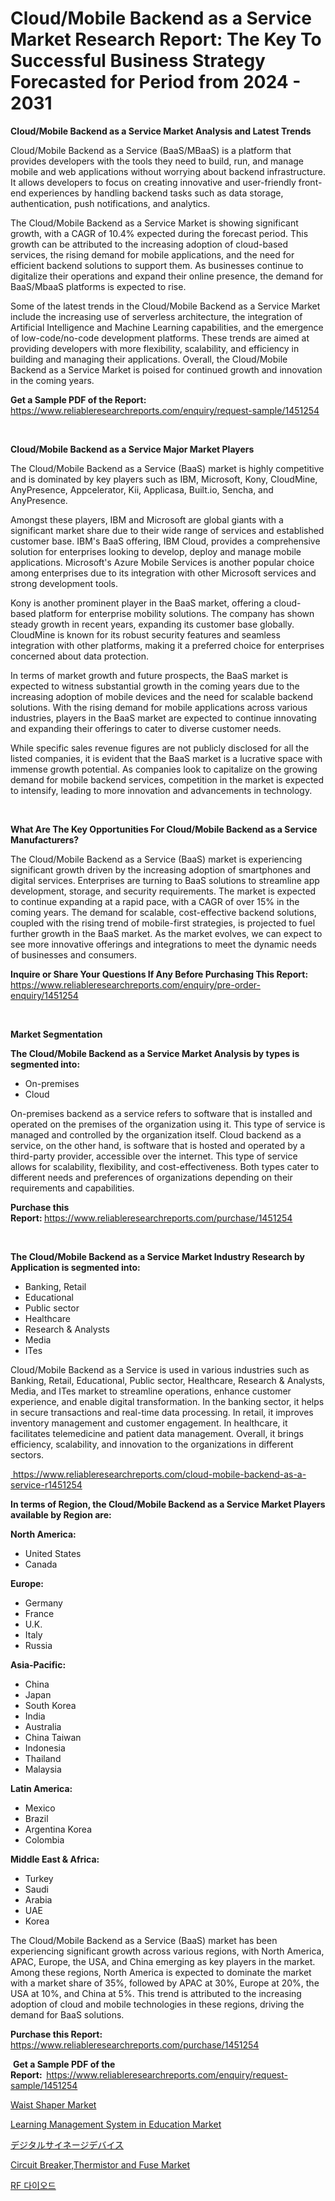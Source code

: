 <p><h1>Cloud/Mobile Backend as a Service Market Research Report: The Key To Successful Business Strategy Forecasted for Period from 2024 - 2031</h1></p><p><strong>Cloud/Mobile Backend as a Service Market Analysis and Latest Trends</strong></p>
<p><p>Cloud/Mobile Backend as a Service (BaaS/MBaaS) is a platform that provides developers with the tools they need to build, run, and manage mobile and web applications without worrying about backend infrastructure. It allows developers to focus on creating innovative and user-friendly front-end experiences by handling backend tasks such as data storage, authentication, push notifications, and analytics.</p><p>The Cloud/Mobile Backend as a Service Market is showing significant growth, with a CAGR of 10.4% expected during the forecast period. This growth can be attributed to the increasing adoption of cloud-based services, the rising demand for mobile applications, and the need for efficient backend solutions to support them. As businesses continue to digitalize their operations and expand their online presence, the demand for BaaS/MbaaS platforms is expected to rise.</p><p>Some of the latest trends in the Cloud/Mobile Backend as a Service Market include the increasing use of serverless architecture, the integration of Artificial Intelligence and Machine Learning capabilities, and the emergence of low-code/no-code development platforms. These trends are aimed at providing developers with more flexibility, scalability, and efficiency in building and managing their applications. Overall, the Cloud/Mobile Backend as a Service Market is poised for continued growth and innovation in the coming years.</p></p>
<p><strong>Get a Sample PDF of the Report:&nbsp;</strong> <a href="https://www.reliableresearchreports.com/enquiry/request-sample/1451254">https://www.reliableresearchreports.com/enquiry/request-sample/1451254</a></p>
<p>&nbsp;</p>
<p><strong>Cloud/Mobile Backend as a Service Major Market Players</strong></p>
<p><p>The Cloud/Mobile Backend as a Service (BaaS) market is highly competitive and is dominated by key players such as IBM, Microsoft, Kony, CloudMine, AnyPresence, Appcelerator, Kii, Applicasa, Built.io, Sencha, and AnyPresence.</p><p>Amongst these players, IBM and Microsoft are global giants with a significant market share due to their wide range of services and established customer base. IBM's BaaS offering, IBM Cloud, provides a comprehensive solution for enterprises looking to develop, deploy and manage mobile applications. Microsoft's Azure Mobile Services is another popular choice among enterprises due to its integration with other Microsoft services and strong development tools.</p><p>Kony is another prominent player in the BaaS market, offering a cloud-based platform for enterprise mobility solutions. The company has shown steady growth in recent years, expanding its customer base globally. CloudMine is known for its robust security features and seamless integration with other platforms, making it a preferred choice for enterprises concerned about data protection.</p><p>In terms of market growth and future prospects, the BaaS market is expected to witness substantial growth in the coming years due to the increasing adoption of mobile devices and the need for scalable backend solutions. With the rising demand for mobile applications across various industries, players in the BaaS market are expected to continue innovating and expanding their offerings to cater to diverse customer needs.</p><p>While specific sales revenue figures are not publicly disclosed for all the listed companies, it is evident that the BaaS market is a lucrative space with immense growth potential. As companies look to capitalize on the growing demand for mobile backend services, competition in the market is expected to intensify, leading to more innovation and advancements in technology.</p></p>
<p>&nbsp;</p>
<p><strong>What Are The Key Opportunities For Cloud/Mobile Backend as a Service Manufacturers?</strong></p>
<p><p>The Cloud/Mobile Backend as a Service (BaaS) market is experiencing significant growth driven by the increasing adoption of smartphones and digital services. Enterprises are turning to BaaS solutions to streamline app development, storage, and security requirements. The market is expected to continue expanding at a rapid pace, with a CAGR of over 15% in the coming years. The demand for scalable, cost-effective backend solutions, coupled with the rising trend of mobile-first strategies, is projected to fuel further growth in the BaaS market. As the market evolves, we can expect to see more innovative offerings and integrations to meet the dynamic needs of businesses and consumers.</p></p>
<p><strong>Inquire or Share Your Questions If Any Before Purchasing This Report:</strong> <a href="https://www.reliableresearchreports.com/enquiry/pre-order-enquiry/1451254">https://www.reliableresearchreports.com/enquiry/pre-order-enquiry/1451254</a></p>
<p>&nbsp;</p>
<p><strong>Market Segmentation</strong></p>
<p><strong>The Cloud/Mobile Backend as a Service Market Analysis by types is segmented into:</strong></p>
<p><ul><li>On-premises</li><li>Cloud</li></ul></p>
<p><p>On-premises backend as a service refers to software that is installed and operated on the premises of the organization using it. This type of service is managed and controlled by the organization itself. Cloud backend as a service, on the other hand, is software that is hosted and operated by a third-party provider, accessible over the internet. This type of service allows for scalability, flexibility, and cost-effectiveness. Both types cater to different needs and preferences of organizations depending on their requirements and capabilities.</p></p>
<p><strong>Purchase this Report:&nbsp;</strong><a href="https://www.reliableresearchreports.com/purchase/1451254">https://www.reliableresearchreports.com/purchase/1451254</a></p>
<p>&nbsp;</p>
<p><strong>The Cloud/Mobile Backend as a Service Market Industry Research by Application is segmented into:</strong></p>
<p><ul><li>Banking, Retail</li><li>Educational</li><li>Public sector</li><li>Healthcare</li><li>Research & Analysts</li><li>Media</li><li>ITes</li></ul></p>
<p><p>Cloud/Mobile Backend as a Service is used in various industries such as Banking, Retail, Educational, Public sector, Healthcare, Research & Analysts, Media, and ITes market to streamline operations, enhance customer experience, and enable digital transformation. In the banking sector, it helps in secure transactions and real-time data processing. In retail, it improves inventory management and customer engagement. In healthcare, it facilitates telemedicine and patient data management. Overall, it brings efficiency, scalability, and innovation to the organizations in different sectors.</p></p>
<p><a href="https://www.reliableresearchreports.com/cloud-mobile-backend-as-a-service-r1451254">&nbsp;https://www.reliableresearchreports.com/cloud-mobile-backend-as-a-service-r1451254</a></p>
<p><strong>In terms of Region, the Cloud/Mobile Backend as a Service Market Players available by Region are:</strong></p>
<p>
    <p> <strong> North America: </strong>
        <ul>
            <li>United States</li>
            <li>Canada</li>
        </ul>
        </p> 
    <p> <strong> Europe: </strong>
        <ul>
            <li>Germany</li>
            <li>France</li>
            <li>U.K.</li>
            <li>Italy</li>
            <li>Russia</li>
        </ul>
        </p> 
    <p> <strong> Asia-Pacific: </strong>
        <ul>
            <li>China</li>
            <li>Japan</li>
            <li>South Korea</li>
            <li>India</li>
            <li>Australia</li>
            <li>China Taiwan</li>
            <li>Indonesia</li>
            <li>Thailand</li>
            <li>Malaysia</li>
        </ul>
        </p> 
    <p> <strong> Latin America: </strong>
        <ul>
            <li>Mexico</li>
            <li>Brazil</li>
            <li>Argentina Korea</li>
            <li>Colombia</li>
        </ul>
        </p> 
    <p> <strong> Middle East & Africa: </strong>
        <ul>
            <li>Turkey</li>
            <li>Saudi</li>
            <li>Arabia</li>
            <li>UAE</li>
            <li>Korea</li>
        </ul>
    </p>
    </p>
<p><p>The Cloud/Mobile Backend as a Service (BaaS) market has been experiencing significant growth across various regions, with North America, APAC, Europe, the USA, and China emerging as key players in the market. Among these regions, North America is expected to dominate the market with a market share of 35%, followed by APAC at 30%, Europe at 20%, the USA at 10%, and China at 5%. This trend is attributed to the increasing adoption of cloud and mobile technologies in these regions, driving the demand for BaaS solutions.</p></p>
<p><strong>Purchase this Report: </strong><a href="https://www.reliableresearchreports.com/purchase/1451254">https://www.reliableresearchreports.com/purchase/1451254</a></p>
<p>&nbsp;<strong>Get a Sample PDF of the Report:&nbsp;&nbsp;</strong><a href="https://www.reliableresearchreports.com/enquiry/request-sample/1451254">https://www.reliableresearchreports.com/enquiry/request-sample/1451254</a></p>
<p><strong></strong></p>
<p><p><a href="https://issuu.com/reportprime-2/docs/waist-shaper-market-size-2030.pptx">Waist Shaper Market</a></p><p><a href="https://github.com/tamvrosiya/Market-Research-Report-List-4/blob/main/learning-management-system-in-education-market.md">Learning Management System in Education Market</a></p><p><a href="https://github.com/luffiazaza/Market-Research-Report-List-1/blob/main/913396411197.md">デジタルサイネージデバイス</a></p><p><a href="https://github.com/changoleonlaverguenzanoexiste/Market-Research-Report-List-3/blob/main/circuit-breakerthermistor-and-fuse-market.md">Circuit Breaker,Thermistor and Fuse Market</a></p><p><a href="https://github.com/PhilToryphy7876567/Market-Research-Report-List-1/blob/main/973139158849.md">RF 다이오드</a></p></p>